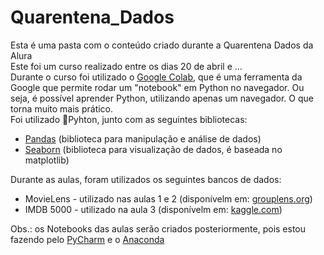 <h1>Quarentena_Dados</h1>
<p>
  Esta é uma pasta com o conteúdo criado durante a Quarentena Dados da Alura <br>
  Este foi um curso realizado entre os dias 20 de abril e ... <br>
  Durante o curso foi utilizado o <a href="https://colab.research.google.com">Google Colab</a>,  que é uma ferramenta da Google que permite rodar um "notebook" em Python no navegador. Ou seja, é possível aprender Python, utilizando apenas um navegador. O que torna muito mais prático.<br>
  Foi utilizado &#xf3e2;Pyhton, junto com as seguintes bibliotecas: 
</p>

<ul>
    <li><a href="https://pandas.pydata.org/">Pandas</a> (biblioteca para manipulação e análise de dados)
    <li><a href="https://seaborn.pydata.org/">Seaborn</a> (biblioteca para visualização de dados, é baseada no matplotlib)
</ul>

<p>Durante as aulas, foram utilizados os seguintes bancos de dados:</p>

<ul>
    <li>MovieLens - utilizado nas aulas 1 e 2 (disponívelm em:  <a href="https://grouplens.org/datasets/movielens''       /">grouplens.org</a>) 
    <li>IMDB 5000 - utilizado na aula 3 (disponívelm em:  <a href="https://www.kaggle.com/carolzhangdc/imdb-5000-movie-  dataset">kaggle.com</a>)
</ul>

<p>Obs.: os Notebooks das aulas serão criados posteriormente, pois estou fazendo pelo <a href="https://www.jetbrains.com/pycharm/">PyCharm</a>  e o <a href="https://www.anaconda.com/distribution/">Anaconda</a></p>
